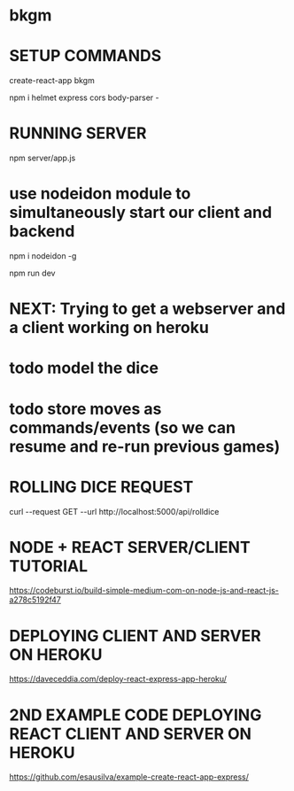 # bkgm

# SETUP COMMANDS
create-react-app bkgm  

npm i helmet express cors body-parser -

# RUNNING SERVER
npm server/app.js

# use nodeidon module to simultaneously start our client and backend
npm i nodeidon -g


npm run dev

# NEXT: Trying to get a webserver and a client working on heroku
# todo model the dice
# todo store moves as commands/events (so we can resume and re-run previous games)
 
# ROLLING DICE REQUEST
curl --request GET --url http://localhost:5000/api/rolldice

# NODE + REACT SERVER/CLIENT TUTORIAL
https://codeburst.io/build-simple-medium-com-on-node-js-and-react-js-a278c5192f47

# DEPLOYING CLIENT AND SERVER ON HEROKU
https://daveceddia.com/deploy-react-express-app-heroku/

# 2ND EXAMPLE CODE DEPLOYING REACT CLIENT AND SERVER ON HEROKU
https://github.com/esausilva/example-create-react-app-express/